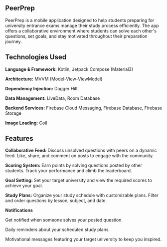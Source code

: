 ## PeerPrep

PeerPrep is a mobile application designed to help students preparing for university entrance exams manage their study process efficiently. The app offers a collaborative environment where students can solve each other's questions, set goals, and stay motivated throughout their preparation journey.

## Technologies Used

**Language & Framework:** Kotlin, Jetpack Compose (Material3)

**Architecture:** MVVM (Model-View-ViewModel)

**Dependency Injection:** Dagger Hilt

**Data Management:** LiveData, Room Database

**Backend Services:** Firebase Cloud Messaging, Firebase Database, Firebase Storage

**Image Loading:** Coil

## Features

**Collaborative Feed:** Discuss unsolved questions with peers on a dynamic feed. Like, share, and comment on posts to engage with the community.

**Scoring System:** Earn points by solving questions posted by other students. Track your performance and climb the leaderboard.

**Goal Setting:** Set your target university and view the required scores to achieve your goal.

**Study Plans:** Organize your study schedule with customizable plans. Filter and order questions by lesson, subject, and date.

**Notifications**

Get notified when someone solves your posted question.

Daily reminders about your scheduled study plans.

Motivational messages featuring your target university to keep you inspired.

